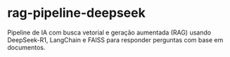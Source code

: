 # rag-pipeline-deepseek
Pipeline de IA com busca vetorial e geração aumentada (RAG) usando DeepSeek-R1, LangChain e FAISS para responder perguntas com base em documentos.
